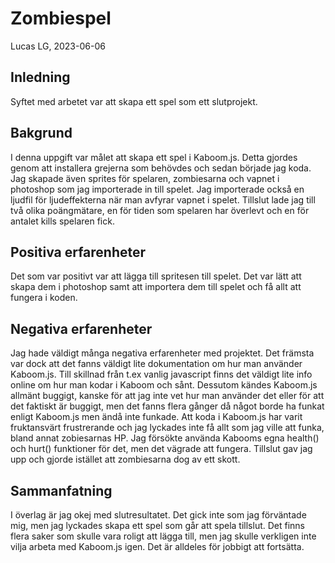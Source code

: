 # Zombiespel

Lucas LG, 2023-06-06

## Inledning

Syftet med arbetet var att skapa ett spel som ett slutprojekt.

## Bakgrund

I denna uppgift var målet att skapa ett spel i Kaboom.js. Detta gjordes genom att installera grejerna som behövdes och sedan började jag koda. Jag skapade även sprites för spelaren, zombiesarna och vapnet i photoshop som jag importerade in till spelet. Jag importerade också en ljudfil för ljudeffekterna när man avfyrar vapnet i spelet. Tillslut lade jag till två olika poängmätare, en för tiden som spelaren har överlevt och en för antalet kills spelaren fick.

## Positiva erfarenheter

Det som var positivt var att lägga till spritesen till spelet. Det var lätt att skapa dem i photoshop samt att importera dem till spelet och få allt att fungera i koden.

## Negativa erfarenheter

Jag hade väldigt många negativa erfarenheter med projektet. Det främsta var dock att det fanns väldigt lite dokumentation om hur man använder Kaboom.js. Till skillnad från t.ex vanlig javascript finns det väldigt lite info online om hur man kodar i Kaboom och sånt. Dessutom kändes Kaboom.js allmänt buggigt, kanske för att jag inte vet hur man använder det eller för att det faktiskt är buggigt, men det fanns flera gånger då något borde ha funkat enligt Kaboom.js men ändå inte funkade. Att koda i Kaboom.js har varit fruktansvärt frustrerande och jag lyckades inte få allt som jag ville att funka, bland annat zobiesarnas HP. Jag försökte använda Kabooms egna health() och hurt() funktioner för det, men det vägrade att fungera. Tillslut gav jag upp och gjorde istället att zombiesarna dog av ett skott.

## Sammanfatning

I överlag är jag okej med slutresultatet. Det gick inte som jag förväntade mig, men jag lyckades skapa ett spel som går att spela tillslut. Det finns flera saker som skulle vara roligt att lägga till, men jag skulle verkligen inte vilja arbeta med Kaboom.js igen. Det är alldeles för jobbigt att fortsätta.
